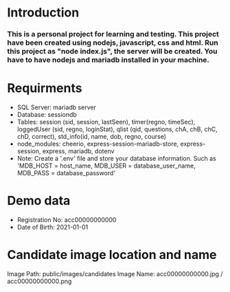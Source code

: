 # Introduction
### This is a personal project for learning and testing. This project have been created using nodejs, javascript, css and html. Run this project as "node index.js", the server will be created. You have to have nodejs and mariadb installed in your machine.

# Requirments

* SQL Server: mariadb server
* Database:   sessiondb
* Tables:     session (sid, session, lastSeen), timer(regno, timeSec), loggedUser (sid, regno, loginStat), qlist (qid, questions, chA, chB, chC, chD, correct), std_info(id, name, dob, regno, course)
* node_modules:   cheerio, express-session-mariadb-store, express-session, express, mariadb, dotenv
* Note: Create a '.env' file and store your database information. Such as 'MDB_HOST = host_name, MDB_USER = database_user_name, MDB_PASS = database_password'

# Demo data

* Registration No:    acc00000000000
* Date of Birth:      2021-01-01

# Candidate image location and name

Image Path: public/images/candidates
Image Name: acc00000000000.jpg / acc00000000000.png